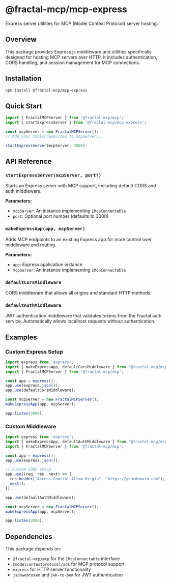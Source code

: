 # @fractal-mcp/mcp-express

Express server utilities for MCP (Model Context Protocol) server hosting.

## Overview

This package provides Express.js middleware and utilities specifically designed for hosting MCP servers over HTTP. It includes authentication, CORS handling, and session management for MCP connections.

## Installation

```bash
npm install @fractal-mcp/mcp-express
```

## Quick Start

```typescript
import { FractalMCPServer } from '@fractal-mcp/mcp';
import { startExpressServer } from '@fractal-mcp/mcp-express';

const mcpServer = new FractalMCPServer();
// Add your tools/resources to mcpServer...

startExpressServer(mcpServer, 3000);
```

## API Reference

### `startExpressServer(mcpServer, port?)`

Starts an Express server with MCP support, including default CORS and auth middleware.

**Parameters:**
- `mcpServer`: An instance implementing `IMcpConnectable`
- `port`: Optional port number (defaults to 3000)

### `makeExpressApp(app, mcpServer)`

Adds MCP endpoints to an existing Express app for more control over middleware and routing.

**Parameters:**
- `app`: Express application instance
- `mcpServer`: An instance implementing `IMcpConnectable`

### `defaultCorsMiddleware`

CORS middleware that allows all origins and standard HTTP methods.

### `defaultAuthMiddleware`

JWT authentication middleware that validates tokens from the Fractal auth service. Automatically allows localhost requests without authentication.

## Examples

### Custom Express Setup

```typescript
import express from 'express';
import { makeExpressApp, defaultCorsMiddleware } from '@fractal-mcp/mcp-express';
import { FractalMCPServer } from '@fractal-mcp/mcp';

const app = express();
app.use(express.json());
app.use(defaultCorsMiddleware);

const mcpServer = new FractalMCPServer();
makeExpressApp(app, mcpServer);

app.listen(3000);
```

### Custom Middleware

```typescript
import express from 'express';
import { makeExpressApp, defaultAuthMiddleware } from '@fractal-mcp/mcp-express';
import { FractalMCPServer } from '@fractal-mcp/mcp';

const app = express();
app.use(express.json());

// Custom CORS setup
app.use((req, res, next) => {
  res.header("Access-Control-Allow-Origin", "https://yourdomain.com");
  next();
});

app.use(defaultAuthMiddleware);

const mcpServer = new FractalMCPServer();
makeExpressApp(app, mcpServer);

app.listen(3000);
```

## Dependencies

This package depends on:
- `@fractal-mcp/mcp` for the `IMcpConnectable` interface
- `@modelcontextprotocol/sdk` for MCP protocol support
- `express` for HTTP server functionality
- `jsonwebtoken` and `jwk-to-pem` for JWT authentication 